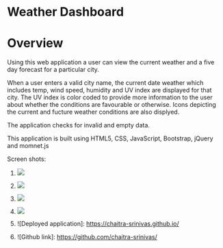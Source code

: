 # Weather Dashboard
# Overview

Using this web application a user can view the current weather and a five day forecast for a particular city.

When a user enters a valid city name, the current date weather which includes temp, wind speed, humidity and UV index are displayed for that city. The UV index is color coded to provide more information to the user about whether the conditions are favourable or otherwise.
Icons depicting the current and fucture weather conditions are also displyed.

The application checks for invalid and empty data.

This application is built using HTML5, CSS, JavaScript, Bootstrap, jQuery and momnet.js 



Screen shots:
1. ![](./assets/images/)
2. ![](./assets/images/)
3. ![](./assets/images/)
4. ![](./assets/images/)


1. ![Deployed application]: https://chaitra-srinivas.github.io/
2. ![Github link]: https://github.com/chaitra-srinivas/
